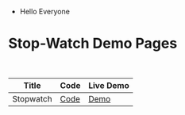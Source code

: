 * Hello Everyone 

# Stop-Watch Demo Pages<br><br>


| Title | Code | Live Demo |
| ----- | ---- | --------- |
|Stopwatch| [Code](https://github.com/iamsandeshk/Stopwatch1/tree/main)| [Demo](https://iamsandeshk.github.io/Stopwatch1/index1.html)|